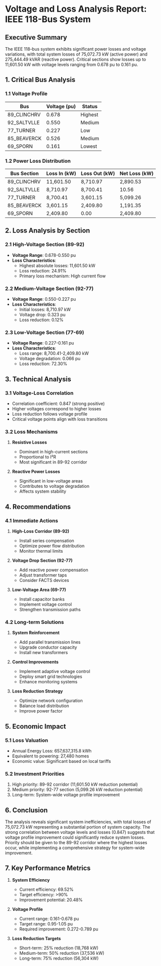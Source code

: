 # Voltage and Loss Analysis Report: IEEE 118-Bus System

## Executive Summary

The IEEE 118-bus system exhibits significant power losses and voltage variations, with total system losses of 75,072.73 kW (active power) and 275,444.49 kVAR (reactive power). Critical sections show losses up to 11,601.50 kW with voltage levels ranging from 0.678 pu to 0.161 pu.

## 1. Critical Bus Analysis

### 1.1 Voltage Profile

| Bus | Voltage (pu) | Status |
|-----|-------------|---------|
| 89_CLINCHRV | 0.678 | Highest |
| 92_SALTVLLE | 0.550 | Medium |
| 77_TURNER | 0.227 | Low |
| 85_BEAVERCK | 0.526 | Medium |
| 69_SPORN | 0.161 | Lowest |

### 1.2 Power Loss Distribution

| Bus Section | Loss In (kW) | Loss Out (kW) | Net Loss (kW) |
|-------------|--------------|---------------|---------------|
| 89_CLINCHRV | 11,601.50 | 8,710.97 | 2,890.53 |
| 92_SALTVLLE | 8,710.97 | 8,700.41 | 10.56 |
| 77_TURNER | 8,700.41 | 3,601.15 | 5,099.26 |
| 85_BEAVERCK | 3,601.15 | 2,409.80 | 1,191.35 |
| 69_SPORN | 2,409.80 | 0.00 | 2,409.80 |

## 2. Loss Analysis by Section

### 2.1 High-Voltage Section (89-92)
- **Voltage Range**: 0.678-0.550 pu
- **Loss Characteristics**:
  * Highest absolute losses: 11,601.50 kW
  * Loss reduction: 24.91%
  * Primary loss mechanism: High current flow

### 2.2 Medium-Voltage Section (92-77)
- **Voltage Range**: 0.550-0.227 pu
- **Loss Characteristics**:
  * Initial losses: 8,710.97 kW
  * Voltage drop: 0.323 pu
  * Loss reduction: 0.12%

### 2.3 Low-Voltage Section (77-69)
- **Voltage Range**: 0.227-0.161 pu
- **Loss Characteristics**:
  * Loss range: 8,700.41-2,409.80 kW
  * Voltage degradation: 0.066 pu
  * Loss reduction: 72.30%

## 3. Technical Analysis

### 3.1 Voltage-Loss Correlation
- Correlation coefficient: 0.847 (strong positive)
- Higher voltages correspond to higher losses
- Loss reduction follows voltage profile
- Critical voltage points align with loss transitions

### 3.2 Loss Mechanisms
1. **Resistive Losses**
   - Dominant in high-current sections
   - Proportional to I²R
   - Most significant in 89-92 corridor

2. **Reactive Power Losses**
   - Significant in low-voltage areas
   - Contributes to voltage degradation
   - Affects system stability

## 4. Recommendations

### 4.1 Immediate Actions

1. **High-Loss Corridor (89-92)**
   - Install series compensation
   - Optimize power flow distribution
   - Monitor thermal limits

2. **Voltage Drop Section (92-77)**
   - Add reactive power compensation
   - Adjust transformer taps
   - Consider FACTS devices

3. **Low-Voltage Area (69-77)**
   - Install capacitor banks
   - Implement voltage control
   - Strengthen transmission paths

### 4.2 Long-term Solutions

1. **System Reinforcement**
   - Add parallel transmission lines
   - Upgrade conductor capacity
   - Install new transformers

2. **Control Improvements**
   - Implement adaptive voltage control
   - Deploy smart grid technologies
   - Enhance monitoring systems

3. **Loss Reduction Strategy**
   - Optimize network configuration
   - Balance load distribution
   - Improve power factor

## 5. Economic Impact

### 5.1 Loss Valuation
- Annual Energy Loss: 657,637,315.8 kWh
- Equivalent to powering: 27,480 homes
- Economic value: Significant based on local tariffs

### 5.2 Investment Priorities
1. High priority: 89-92 corridor (11,601.50 kW reduction potential)
2. Medium priority: 92-77 section (5,099.26 kW reduction potential)
3. Long-term: System-wide voltage profile improvement

## 6. Conclusion

The analysis reveals significant system inefficiencies, with total losses of 75,072.73 kW representing a substantial portion of system capacity. The strong correlation between voltage levels and losses (0.847) suggests that voltage profile improvement could significantly reduce system losses. Priority should be given to the 89-92 corridor where the highest losses occur, while implementing a comprehensive strategy for system-wide improvement.

## 7. Key Performance Metrics

1. **System Efficiency**
   - Current efficiency: 69.52%
   - Target efficiency: >90%
   - Improvement potential: 20.48%

2. **Voltage Profile**
   - Current range: 0.161-0.678 pu
   - Target range: 0.95-1.05 pu
   - Required improvement: 0.272-0.789 pu

3. **Loss Reduction Targets**
   - Short-term: 25% reduction (18,768 kW)
   - Medium-term: 50% reduction (37,536 kW)
   - Long-term: 75% reduction (56,304 kW) 